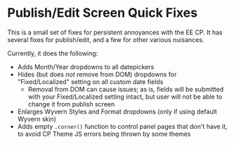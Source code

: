 # Publish/Edit Screen Quick Fixes #

This is a small set of fixes for persistent annoyances with the EE CP. It has several fixes for publish/edit, and a few for other various nuisances.

Currently, it does the following:

* Adds Month/Year dropdowns to all datepickers
* Hides (but does *not* remove from DOM) dropdowns for "Fixed/Localized" setting on all custom date fields
    * Removal from DOM can cause issues; as is, fields will be submitted with your Fixed/Localized setting intact, but user will not be able to change it from publish screen
* Enlarges Wyvern Styles and Format dropdowns (only if using default Wyvern skin)
* Adds empty `.corner()` function to control panel pages that don't have it, to avoid CP Theme JS errors being thrown by some themes
